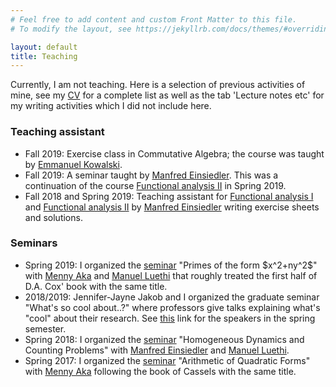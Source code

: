 ```yaml
---
# Feel free to add content and custom Front Matter to this file.
# To modify the layout, see https://jekyllrb.com/docs/themes/#overriding-theme-defaults

layout: default
title: Teaching
---
```


Currently, I am not teaching.
Here is a selection of previous activities of mine, 
see my [CV](cv_AW.pdf) for a complete list as well as the tab 'Lecture notes etc' for my writing activities which I did not include here.

<h3>Teaching assistant</h3>
<ul>
<li>Fall 2019: Exercise class in Commutative Algebra; the course was taught by <a href="https://people.math.ethz.ch/~kowalski/">Emmanuel Kowalski</a>.</li>
<li>Fall 2019: A seminar taught by <a href="https://people.math.ethz.ch/~einsiedl/">Manfred Einsiedler</a>. 
This was a continuation of the course <a href="https://metaphor.ethz.ch/x/2019/fs/401-3462-00L/">Functional analysis II</a> in Spring 2019.</li>
<li>Fall 2018 and Spring 2019: Teaching assistant for <a href="https://metaphor.ethz.ch/x/2018/hs/401-3461-00L/">Functional analysis I</a> and <a href="https://metaphor.ethz.ch/x/2019/fs/401-3462-00L/">Functional analysis II</a> by <a href="https://people.math.ethz.ch/~einsiedl/">Manfred Einsiedler</a> writing exercise sheets and solutions.</li>
</ul>

<h3>Seminars</h3>
<ul>
<li>Spring 2019: I organized the <a href="https://metaphor.ethz.ch/x/2019/fs/401-3110-19L/">seminar</a> 
"Primes of the form $x^2+ny^2$" with <a href="https://people.math.ethz.ch/~menashea/">Menny Aka</a> and <a href="https://manuelluethi.github.io/">Manuel Luethi</a> that roughly treated the first half of D.A. Cox' book with the same title.</li>
<li>2018/2019: <a>Jennifer-Jayne Jakob</a> and I organized the graduate seminar "What's so cool about..?" where professors give talks explaining what's "cool" about their research. 
See <a href="https://math.ethz.ch/news-and-events/events/research-seminars/whats-so-cool-about.html?s=hs18">this</a> link for the speakers in the spring semester.</li>
<li>Spring 2018: I organized the <a href="https://metaphor.ethz.ch/x/2018/fs/401-3370-67L/">seminar</a> "Homogeneous Dynamics and Counting Problems" with 
<a href="https://people.math.ethz.ch/~einsiedl/">Manfred Einsiedler</a> and <a href="https://manuelluethi.github.io/">Manuel Luethi</a>.</li>
<li>Spring 2017: I organized the <a href="https://metaphor.ethz.ch/x/2017/fs/401-3370-17L/">seminar</a> "Arithmetic of Quadratic Forms" 
with <a href="https://people.math.ethz.ch/~menashea/">Menny Aka</a> following the book of Cassels with the same title.</li>
</ul>


